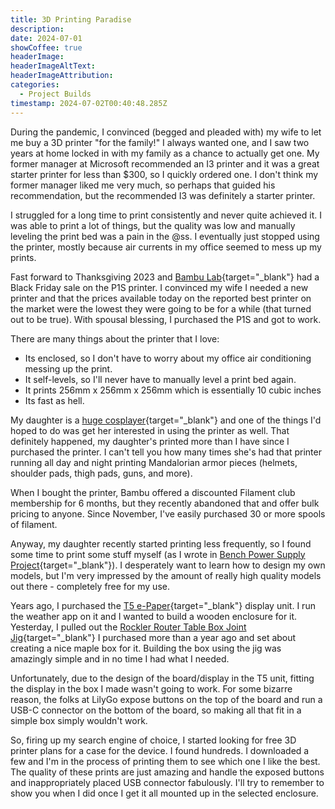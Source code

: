 ```yaml
---
title: 3D Printing Paradise
description: 
date: 2024-07-01
showCoffee: true
headerImage: 
headerImageAltText: 
headerImageAttribution: 
categories:
  - Project Builds
timestamp: 2024-07-02T00:40:48.285Z
---
```


During the pandemic, I convinced (begged and pleaded with) my wife to let me buy a 3D printer "for the family!"  I always wanted one, and I saw two years at home locked in with my family as a chance to actually get one. My former manager at Microsoft recommended an I3 printer and it was a great starter printer for less than $300, so I quickly ordered one. I don't think my former manager liked me very much, so perhaps that guided his recommendation, but the recommended I3 was definitely a starter printer. 

I struggled for a long time to print consistently and never quite achieved it. I was able to print a lot of things, but the quality was low and manually leveling the print bed was a pain in the @ss. I eventually just stopped using the printer, mostly because air currents in my office seemed to mess up my prints.

Fast forward to Thanksgiving 2023 and [Bambu Lab](https://bambulab.com/en-us/p1){target="_blank"} had a Black Friday sale on the P1S printer. I convinced my wife I needed a new printer and that the prices available today on the reported best printer on the market were the lowest they were going to be for a while (that turned out to be true). With spousal blessing, I purchased the P1S and got to work.

There are many things about the printer that I love:

+ Its enclosed, so I don't have to worry about my office air conditioning messing up the print.
+ It self-levels, so I'll never have to manually level a print bed again.
+ It prints 256mm x 256mm x 256mm which is essentially 10 cubic inches
+ Its fast as hell.

My daughter is a [huge cosplayer](https://cosplayerworkshop.com/){target="_blank"} and one of the things I'd hoped to do was get her interested in using the printer as well. That definitely happened, my daughter's printed more than I have since I purchased the printer. I can't tell you how many times she's had that printer running all day and night printing Mandalorian armor pieces (helmets, shoulder pads, thigh pads, guns, and more). 

When I bought the printer, Bambu offered a discounted Filament club membership for 6 months, but they recently abandoned that and offer bulk pricing to anyone. Since November, I've easily purchased 30 or more spools of filament. 

Anyway, my daughter recently started printing less frequently, so I found some time to print some stuff myself (as I wrote in [Bench Power Supply Project](https://johnwargo.com/posts/2024/bench-power-supply/){target="_blank"}). I desperately want to learn how to design my own models, but I'm very impressed by the amount of really high quality models out there - completely free for my use.

Years ago, I purchased the [T5 e-Paper](https://www.lilygo.cc/products/t5-4-7-inch-e-paper-v2-3){target="_blank"} display unit. I run the weather app on it and I wanted to build a wooden enclosure for it. Yesterday, I pulled out the [Rockler Router Table Box Joint Jig](https://www.rockler.com/router-table-box-joint-jig){target="_blank"} I purchased more than a year ago and set about creating a nice maple box for it. Building the box using the jig was amazingly simple and in no time I had what I needed. 

Unfortunately, due to the design of the board/display in the T5 unit, fitting the display in the box I made wasn't going to work. For some bizarre reason, the folks at LilyGo expose buttons on the top of the board and run a USB-C connector on the bottom of the board, so making all that fit in a simple box simply wouldn't work.

So, firing up my search engine of choice, I started looking for free 3D printer plans for a case for the device. I found hundreds. I downloaded a few and I'm in the process of printing them to see which one I like the best. The quality of these prints are just amazing and handle the exposed buttons and inappropriately placed USB connector fabulously. I'll try to remember to show you when I did once I get it all mounted up in the selected enclosure.

